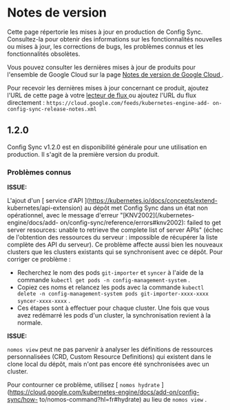 #  Notes de version

Cette page répertorie les mises à jour en production de Config Sync.
Consultez-la pour obtenir des informations sur les fonctionnalités nouvelles
ou mises à jour, les corrections de bugs, les problèmes connus et les
fonctionnalités obsolètes.

Vous pouvez consulter les dernières mises à jour de produits pour l'ensemble
de Google Cloud sur la page [ Notes de version de Google Cloud
](https://cloud.google.com/release-notes?hl=fr) .

Pour recevoir les dernières mises à jour concernant ce produit, ajoutez l'URL
de cette page à votre [ lecteur de flux
](https://wikipedia.org/wiki/Comparison_of_feed_aggregators) ou ajoutez l'URL
du flux directement : ` https://cloud.google.com/feeds/kubernetes-engine-add-
on-config-sync-release-notes.xml `

##  1.2.0

Config Sync v1.2.0 est en disponibilité générale pour une utilisation en
production. Il s'agit de la première version du produit.

###  Problèmes connus

**ISSUE:**

L'ajout d'un [ service d'API ](https://kubernetes.io/docs/concepts/extend-
kubernetes/api-extension) au dépôt met Config Sync dans un état non
opérationnel, avec le message d'erreur "[KNV2002](/kubernetes-engine/docs/add-
on/config-sync/reference/errors#knv2002): failed to get server resources:
unable to retrieve the complete list of server APIs" (échec de l'obtention des
ressources du serveur : impossible de récupérer la liste complète des API du
serveur). Ce problème affecte aussi bien les nouveaux clusters que les
clusters existants qui se synchronisent avec ce dépôt. Pour corriger ce
problème :

* Recherchez le nom des pods ` git-importer ` et ` syncer ` à l'aide de la commande ` kubectl get pods -n config-management-system ` . 
* Copiez ces noms et relancez les pods avec la commande ` kubectl delete -n config-management-system pods git-importer-xxxx-xxxx syncer-xxxx-xxxx ` . 
* Ces étapes sont à effectuer pour chaque cluster. 
Une fois que vous avez redémarré les pods d'un cluster, la synchronisation
revient à la normale.

**ISSUE:**

` nomos view ` peut ne pas parvenir à analyser les définitions de ressources
personnalisées (CRD, Custom Resource Definitions) qui existent dans le clone
local du dépôt, mais n'ont pas encore été synchronisées avec un cluster.

Pour contourner ce problème, utilisez [ ` nomos hydrate `
](https://cloud.google.com/kubernetes-engine/docs/add-on/config-sync/how-
to/nomos-command?hl=fr#hydrate) au lieu de ` nomos view ` .

